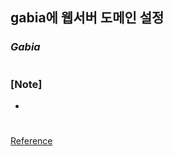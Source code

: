 ## gabia에 웹서버 도메인 설정

### _Gabia_

#

### [Note]

-

#

[Reference](https://www.youtube.com/watch?v=dThdYoN33Fc&list=PL_EFKcv0x0LfvHSmkhvTdQglYLhOKVzBa&index=21)
